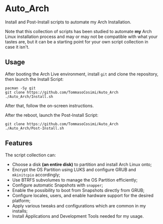 # Auto_Arch

Install and Post-Install scripts to automate my Arch Installation.

Note that this collection of scripts has been studied to automate **my** Arch Linux installation process and may or may not be compatible with what your tastes are, but it can be a starting point for your own script collection in case it isn't.


## Usage

After booting the Arch Live environment, install `git` and clone the repository, then launch the Install Script:

```shell
pacman -Sy git
git clone https://github.com/TommasoCosimi/Auto_Arch
./Auto_Arch/Install.sh
```

After that, follow the on-screen instructions.

After the reboot, launch the Post-Install Script:

```shell
git clone https://github.com/TommasoCosimi/Auto_Arch
./Auto_Arch/Post-Install.sh
```


## Features

The script collection can:
* Choose a disk **(an entire disk)** to partition and install Arch Linux onto;
* Encrypt the OS Partition using LUKS and configure GRUB and `mkinitcpio` accordingly;
* Use BTRFS subvolumes to manage the OS Partition efficiently;
* Configure automatic Snapshots with `snapper`;
* Enable the possibility to boot from Snapshots directly from GRUB;
* Configure locales, users, and enable hardware support for the desired platform;
* Apply various tweaks and configurations which are common in my installs;
* Install Applications and Development Tools needed for my usage.
